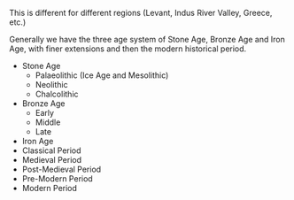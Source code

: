 This is different for different regions (Levant, Indus River Valley, Greece, etc.)

Generally we have the three age system of Stone Age, Bronze Age and Iron Age, with finer extensions and then the modern historical period.

- Stone Age
	- Palaeolithic (Ice Age and Mesolithic)
	- Neolithic
	- Chalcolithic
- Bronze Age
	- Early
	- Middle
	- Late
- Iron Age
- Classical Period
- Medieval Period
- Post-Medieval Period
- Pre-Modern Period
- Modern Period